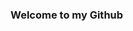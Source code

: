 <html>
<head>
<link rel="stylesheet" type="text/css" href="css/readme.css"/>
<body>
<div class="content_wrapper">
    <h3>Welcome to my Github<h3>
</div>
</body>
</head>
</html>
